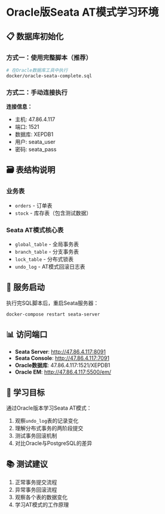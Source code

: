 # Oracle版Seata AT模式学习环境

## 📋 数据库初始化

### 方式一：使用完整脚本（推荐）
```bash
# 在Oracle数据库工具中执行
docker/oracle-seata-complete.sql
```

### 方式二：手动连接执行
**连接信息：**
- 主机: 47.86.4.117
- 端口: 1521  
- 数据库: XEPDB1
- 用户: seata_user
- 密码: seata_pass

## 🗃️ 表结构说明

### 业务表
- `orders` - 订单表
- `stock` - 库存表（包含测试数据）

### Seata AT模式核心表
- `global_table` - 全局事务表
- `branch_table` - 分支事务表  
- `lock_table` - 分布式锁表
- `undo_log` - AT模式回滚日志表

## 🚀 服务启动

执行完SQL脚本后，重启Seata服务器：
```bash
docker-compose restart seata-server
```

## 📊 访问端口

- **Seata Server**: http://47.86.4.117:8091
- **Seata Console**: http://47.86.4.117:7091  
- **Oracle数据库**: 47.86.4.117:1521/XEPDB1
- **Oracle EM**: http://47.86.4.117:5500/em/

## 🎯 学习目标

通过Oracle版本学习Seata AT模式：
1. 观察`undo_log`表的记录变化
2. 理解分布式事务的两阶段提交
3. 测试事务回滚机制
4. 对比Oracle与PostgreSQL的差异

## 📚 测试建议

1. 正常事务提交流程
2. 异常事务回滚流程  
3. 观察各个表的数据变化
4. 学习AT模式的工作原理
